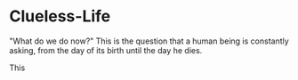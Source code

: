 # Clueless-Life

"What do we do now?" 
This is the question that a human being is constantly asking, from the day of its birth until the day he dies. 

This 
